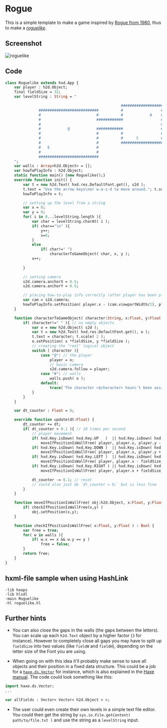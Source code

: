 # Rogue

This is a simple template to make a game inspired by [Rogue from 1980](https://en.wikipedia.org/wiki/Rogue_(video_game)), thus to make a [*roguelike*](https://en.wikipedia.org/wiki/Roguelike).

## Screenshot

![roguelike](https://user-images.githubusercontent.com/88530062/174960136-c4ed996e-7533-4876-8872-2164e6ec0109.png)

## Code

```haxe
class Roguelike extends hxd.App {
    var player : h2d.Object;
    final fieldSize = 32;
    var levelString : String = "

                                                    ###################
               ###########################          #                 #
               #                         #          #            A    #
               #                         ############                 #
               #                                                      #
               #            @            ############                 #
               #                         #          #                 #
               #                         #          #      C          #
               #                         #          ###################
               #   E                     #
               #                         #
               ###########################
    ";
    var walls : Array<h2d.Object> = [];
    var howToPlayInfo : h2d.Object;
    static function main() {new Roguelike();}
    override function init() {
        var t = new h2d.Text( hxd.res.DefaultFont.get(), s2d );
        t.text = "Use the arrow keys\nor w-a-s-d to move around."; t.scale(2);
        howToPlayInfo = t;

        // setting up the level from a string
        var x = 0;
        var y = 0;
        for( i in 0...levelString.length ){
            var char = levelString.charAt( i );
            if( char=="\n" ){
                y++;
                x=0;
            }
            else
                if( char!=" ")
                    characterToGameObject( char, x, y );
            x++;
            
        }

        // setting camera
        s2d.camera.anchorX = 0.5;
        s2d.camera.anchorY = 0.5;

        // placing how-to-play info correctly (after player has been placed)
        var cam = s2d.camera;
        howToPlayInfo.setPosition( player.x - (cam.viewportWidth/2), player.y - (cam.viewportHeight/2) );
    }

    function characterToGameObject( character:String, x:Float, y:Float ){
        if( character!=" " ){ // no empty objects
            var o = new h2d.Object( s2d );
            var t = new h2d.Text( hxd.res.DefaultFont.get(), o );
            t.text = character; t.scale( 2 );
            o.setPosition( x *fieldSize, y *fieldSize );
            // creating the "real" logical object
            switch ( character ){
                case "@": // the player
                    player = o;
                    // basic camera
                    s2d.camera.follow = player;
                case "#": // walls
                    walls.push( o );
                default:
                    trace('The character <$character> hasn\'t been assigned to a game object.'); // doesn't work right... but good enough
            }
        }
    }

    var dt_counter : Float = 0;

    override function update(dt:Float) {
        dt_counter += dt;
        if( dt_counter > 0.1 ){ // 10 times per second
            // player movement
            if( hxd.Key.isDown( hxd.Key.UP   )  || hxd.Key.isDown( hxd.Key.W ) )
                moveIfPositionIsWallFree( player, player.x, player.y - fieldSize ); // okay the code's a bit clunky I admit that!
            if( hxd.Key.isDown( hxd.Key.DOWN )  || hxd.Key.isDown( hxd.Key.S ) )
                moveIfPositionIsWallFree( player, player.x, player.y + fieldSize );
            if( hxd.Key.isDown( hxd.Key.LEFT )  || hxd.Key.isDown( hxd.Key.A ) )
                moveIfPositionIsWallFree( player, player.x - fieldSize, player.y );
            if( hxd.Key.isDown( hxd.Key.RIGHT ) || hxd.Key.isDown( hxd.Key.D ) )
                moveIfPositionIsWallFree( player, player.x + fieldSize, player.y );

            dt_counter -= 0.1; // reset
            // could also just do `dt_counter = 0;` but is less fine
        }
    }

    function moveIfPositionIsWallFree( obj:h2d.Object, x:Float, y:Float ) {
        if( checkIfPositionIsWallFree(x,y) )
            obj.setPosition(x,y);
    }

    function checkIfPositionIsWallFree( x:Float, y:Float ) : Bool {
        var free = true;
        for( w in walls ){
            if( w.x == x && w.y == y )
                free = false;
        }
        return free;
    }
}
```

## hxml-file sample when using HashLink
```
-lib heaps
-lib hlsdl
-main Roguelike
-hl roguelike.hl
```

## Further hints

- You can also close the gaps in the walls (the gaps between the letters). You can scale up each `h2d.Text` object by a higher factor (`3` for instance). However to completely close all gaps you may have to split up `fieldSize` into two values (like `fieldW` and `fieldH`), depending on the letter size of the Font you are using.

- When going on with this idea it'll probably make sense to save all objects and their position in a fixed data structure. This could be a job for a [`haxe.ds.Vector`](api.haxe.org/haxe/ds/Vector) for instance, which is also explained in the [Haxe manual](https://haxe.org/manual/std-vector.html). The code could look something like this:
```haxe
import haxe.ds.Vector;
...

var allFields : Vector< Vector< h2d.Object > >;
```

- The user could even create their own levels in a simple text file editor. You could then get the string by `sys.io.File.getContent( path/to/file.txt )` and use the string as a `levelString` input.